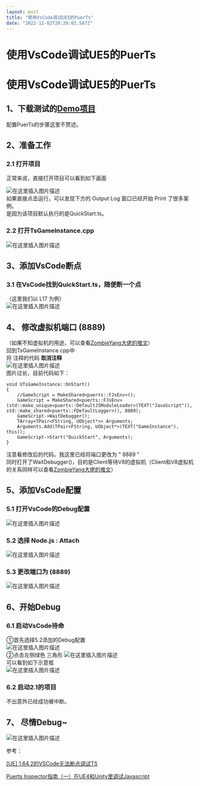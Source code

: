 ```yaml
---
layout: post
title: "使用VsCode调试UE5的PuerTs"
date: "2022-11-02T20:20:02.587Z"
---
```

使用VsCode调试UE5的PuerTs
====================

使用VsCode调试UE5的PuerTs
====================

1、下载测试的[Demo项目](https://github.com/chexiongsheng/puerts_unreal_demo/)
---------------------------------------------------------------------

配置PuerTs的步骤这里不赘述。

2、准备工作
------

### 2.1 打开项目

正常来说，直接打开项目可以看到如下画面

![在这里插入图片描述](https://img-blog.csdnimg.cn/486a70ecd7d14204ba4f261ff17fc295.png)  
如果直接点击运行，可以发现下方的 Output Log 窗口已经开始 Print 了很多案例。  
是因为该项目默认执行的是QuickStart.ts。

### 2.2 打开TsGameInstance.cpp

![在这里插入图片描述](https://img-blog.csdnimg.cn/a000e4bb98824eca93407fd0e0821445.png)

3、添加VsCode断点
------------

### 3.1 在VsCode找到QuickStart.ts，随便断一个点

（这里我们以 L17 为例）  
![在这里插入图片描述](https://img-blog.csdnimg.cn/f74f4af877c24df6b9df8d557da7f8d9.png)

4、 修改虚拟机端口 (8889)
-----------------

（如果不知虚拟机的用途，可以查看[ZombieYang大佬的推文](https://zhuanlan.zhihu.com/p/359598262)）  
回到TsGameInstance.cpp中  
将 注释的代码 **取消注释**  
![在这里插入图片描述](https://img-blog.csdnimg.cn/f2a4c44666fc42c29ca620b42a94da02.png)  
图片过长，目前代码如下：

    void UTsGameInstance::OnStart()
    {
        //GameScript = MakeShared<puerts::FJsEnv>();
        GameScript = MakeShared<puerts::FJsEnv>(std::make_unique<puerts::DefaultJSModuleLoader>(TEXT("JavaScript")), std::make_shared<puerts::FDefaultLogger>(), 8889);
        GameScript->WaitDebugger();
        TArray<TPair<FString, UObject*>> Arguments;
        Arguments.Add(TPair<FString, UObject*>(TEXT("GameInstance"), this));
        GameScript->Start("QuickStart", Arguments);
    }
    

注意看修改后的代码。我这里已经将端口更改为 " 8889 "  
同时打开了WaitDebugger()，目的是Client等待V8的虚拟机（Client和V8虚拟机的关系同样可以查看[ZombieYang大佬的推文](https://zhuanlan.zhihu.com/p/359598262)）

5、添加VsCode配置
------------

### 5.1 打开VsCode的Debug配置

![在这里插入图片描述](https://img-blog.csdnimg.cn/a33c7c33f6f54eea9fdf67955ec2d488.png)

### 5.2 选择 Node.js : Attach

![在这里插入图片描述](https://img-blog.csdnimg.cn/db852f131bc54cf190f2c0dea2c3f24c.png)

### 5.3 更改端口为 (8889)

![在这里插入图片描述](https://img-blog.csdnimg.cn/fd7b512596a34c3997dde91d6a1037c7.png)

6、开始Debug
---------

### 6.1 启动VsCode待命

①首先选择5.2添加的Debug配置  
![在这里插入图片描述](https://img-blog.csdnimg.cn/25413a4afb0c47e385db7d9808204f32.png)  
②点击左侧绿色 三角形 ![在这里插入图片描述](https://img-blog.csdnimg.cn/2d0a149ede844a9398df449bee91ebe4.png)  
可以看到如下示意框  
![在这里插入图片描述](https://img-blog.csdnimg.cn/b3b5c27638e448ef92762f4a734e44ea.png)

### 6.2 启动2.1的项目

不出意外已经成功被中断。

7、 尽情Debug~
-----------

![在这里插入图片描述](https://img-blog.csdnimg.cn/0288347a4f0a40d18565607e201e2897.png)

  
  
  

参考：

[\[UE\] 1.64.2的VSCode无法断点调试TS](https://github.com/Tencent/puerts/issues/993)

[Puerts Inspector指南（一）在UE4和Unity里调试Javascript](https://zhuanlan.zhihu.com/p/359598262)